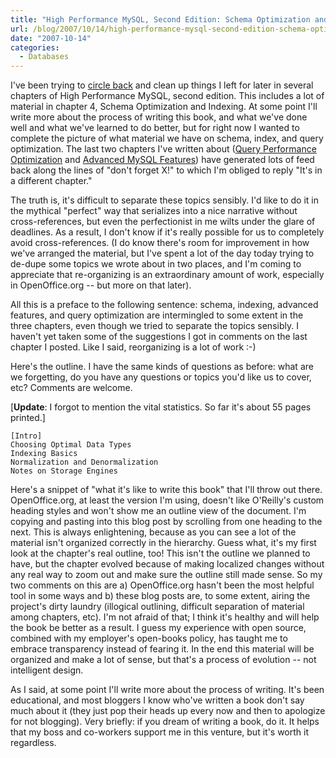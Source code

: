 ```yaml
---
title: "High Performance MySQL, Second Edition: Schema Optimization and Indexing"
url: /blog/2007/10/14/high-performance-mysql-second-edition-schema-optimization-and-indexing/
date: "2007-10-14"
categories:
  - Databases
---
```

I've been trying to [circle back]() and clean up things I left for later in several chapters of High Performance MySQL, second edition. This includes a lot of material in chapter 4, Schema Optimization and Indexing. At some point I'll write more about the process of writing this book, and what we've done well and what we've learned to do better, but for right now I wanted to complete the picture of what material we have on schema, index, and query optimization. The last two chapters I've written about ([Query Performance Optimization]() and [Advanced MySQL Features]()) have generated lots of feed back along the lines of "don't forget X!" to which I'm obliged to reply "It's in a different chapter."

The truth is, it's difficult to separate these topics sensibly. I'd like to do it in the mythical "perfect" way that serializes into a nice narrative without cross-references, but even the perfectionist in me wilts under the glare of deadlines. As a result, I don't know if it's really possible for us to completely avoid cross-references. (I do know there's room for improvement in how we've arranged the material, but I've spent a lot of the day today trying to de-dupe some topics we wrote about in two places, and I'm coming to appreciate that re-organizing is an extraordinary amount of work, especially in OpenOffice.org -- but more on that later).

All this is a preface to the following sentence: schema, indexing, advanced features, and query optimization are intermingled to some extent in the three chapters, even though we tried to separate the topics sensibly. I haven't yet taken some of the suggestions I got in comments on the last chapter I posted. Like I said, reorganizing is a lot of work :-)

Here's the outline. I have the same kinds of questions as before: what are we forgetting, do you have any questions or topics you'd like us to cover, etc? Comments are welcome.

[**Update**: I forgot to mention the vital statistics. So far it's about 55 pages printed.]

```
[Intro]
Choosing Optimal Data Types
Indexing Basics
Normalization and Denormalization
Notes on Storage Engines
```

Here's a snippet of "what it's like to write this book" that I'll throw out there. OpenOffice.org, at least the version I'm using, doesn't like O'Reilly's custom heading styles and won't show me an outline view of the document. I'm copying and pasting into this blog post by scrolling from one heading to the next. This is always enlightening, because as you can see a lot of the material isn't organized correctly in the hierarchy. Guess what, it's my first look at the chapter's real outline, too! This isn't the outline we planned to have, but the chapter evolved because of making localized changes without any real way to zoom out and make sure the outline still made sense. So my two comments on this are a) OpenOffice.org hasn't been the most helpful tool in some ways and b) these blog posts are, to some extent, airing the project's dirty laundry (illogical outlining, difficult separation of material among chapters, etc). I'm not afraid of that; I think it's healthy and will help the book be better as a result. I guess my experience with open source, combined with my employer's open-books policy, has taught me to embrace transparency instead of fearing it. In the end this material will be organized and make a lot of sense, but that's a process of evolution -- not intelligent design.

As I said, at some point I'll write more about the process of writing. It's been educational, and most bloggers I know who've written a book don't say much about it (they just pop their heads up every now and then to apologize for not blogging). Very briefly: if you dream of writing a book, do it. It helps that my boss and co-workers support me in this venture, but it's worth it regardless.



